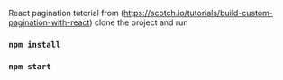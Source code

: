 React pagination tutorial from (https://scotch.io/tutorials/build-custom-pagination-with-react)
clone the project and run

### `npm install`
### `npm start`
